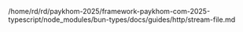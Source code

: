 /home/rd/rd/paykhom-2025/framework-paykhom-com-2025-typescript/node_modules/bun-types/docs/guides/http/stream-file.md